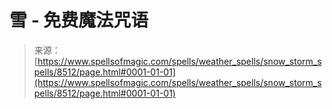 <!--yml

category: 未分类

date: 2024-06-12 18:43:54

-->

# 雪 - 免费魔法咒语

> 来源：[https://www.spellsofmagic.com/spells/weather_spells/snow_storm_spells/8512/page.html#0001-01-01](https://www.spellsofmagic.com/spells/weather_spells/snow_storm_spells/8512/page.html#0001-01-01)
